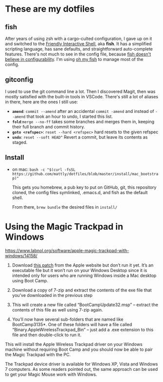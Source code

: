 # These are my dotfiles

## fish

After years of using zsh with a cargo-culted configuration, I gave up on it and
switched to the [Friendly Interactive Shell][fish], aka **fish**. It has a
simplified scripting language, has sane defaults, and straightforward
auto-complete features. There's not much to see in the config file, because
[fish doesn't believe in configurability][fish-evil].  I'm using [oh my fish][] to
manage most of the config.

[fish]: http://fishshell.com/
[fish-evil]: http://fishshell.com/docs/current/design.html#conf
[oh my fish]: https://github.com/oh-my-fish/oh-my-fish

## gitconfig

I used to use the git command line a lot. Then I discovered Magit, then was mostly satisfied with the built-in tools in VSCode. There's still a lot of aliases in there, here are the ones I still use:

- **`amend`**: `commit --amend` after an accidental `commit -amend` and
  instead of `--amend` that took an hour to undo, I started this list.
- **`fold`**:`merge --no-ff` takes some branches and merges them in,
  keeping their full branch and commit history.
- **`goto <refspec>`**: `reset --hard <refspec>` hard resets to the given
  refspec
- **`undo`**: `reset --soft HEAD^` Revert a commit, but leave its contents
  as staged.

## Install

- on mac: `bash -c "$(curl -fsSL https://github.com/mattly/dotfiles/blob/master/install/mac_bootstrap)"`

  This gets you homebrew, a pub key to put on GitHub, git, this repository
  cloned, the config files symlinked, .emacs.d, and fish as the default shell.

  From there, `brew bundle` the desired files in `install/`

# Using the Magic Trackpad in Windows

https://www.labnol.org/software/apple-magic-trackpad-with-windows/14158/

1. Download [this patch](https://support.apple.com/kb/DL979?locale=en_US) from the Apple website but don’t run it yet. It’s an executable file but it won’t run on your Windows Desktop since it is intended only for users who are running Windows inside a Mac desktop using Boot Camp.

2. Download a copy of 7-zip and extract the contents of the exe file that you’ve downloaded in the previous step

3. This will create a new file called “BootCampUpdate32.msp” – extract the contents of this file as well using 7-zip again.

4. You’ll now have several sub-folders that are named like BootCamp3135*. One of these folders will have a file called “Binary.AppleWirelessTrackpad_Bin” – just add a .exe extension to this file and then double-click to run it.

This will install the Apple Wireless Trackpad driver on your Windows machine without requiring Boot Camp and you should now be able to pair the Magic Trackpad with the PC.

The Trackpad device driver is available for Windows XP, Vista and Windows 7 computers. As some readers pointed out, the same approach can be used to get your Magic Mouse work with Windows.
